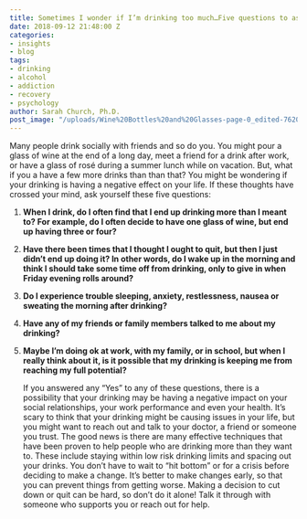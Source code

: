 ```yaml
---
title: Sometimes I wonder if I’m drinking too much…Five questions to ask yourself.
date: 2018-09-12 21:48:00 Z
categories:
- insights
- blog
tags:
- drinking
- alcohol
- addiction
- recovery
- psychology
author: Sarah Church, Ph.D.
post_image: "/uploads/Wine%20Bottles%20and%20Glasses-page-0_edited-762068.jpg"
---
```


Many people drink socially with friends and so do you. You might pour a glass of wine at the end of a long day, meet a friend for a drink after work, or have a glass of rosé during a summer lunch while on vacation. But, what if you a have a few more drinks than than that? You might be wondering if your drinking is having a negative effect on your life. If these thoughts have crossed your mind, ask yourself these five questions:

1. **When I drink, do I often find that I end up drinking more than I meant to? For example, do I often decide to have one glass of wine, but end up having three or four?**

2. **Have there been times that I thought I ought to quit, but then I just didn’t end up doing it? In other words, do I wake up in the morning and think I should take some time off from drinking, only to give in when Friday evening rolls around?**

3. **Do I experience trouble sleeping, anxiety, restlessness, nausea or sweating the morning after drinking?**

4. **Have any of my friends or family members talked to me about my drinking?**

5. **Maybe I’m doing ok at work, with my family, or in school, but when I really think about it, is it possible that my drinking is keeping me from reaching my full potential?**

   If you answered any “Yes” to any of these questions, there is a possibility that your drinking may be having a negative impact on your social relationships, your work performance and even your health. It’s scary to think that your drinking might be causing issues in your life, but you might want to reach out and talk to your doctor, a friend or someone you trust. The good news is there are many effective techniques that have been proven to help people who are drinking more than they want to. These include staying within low risk drinking limits and spacing out your drinks. You don’t have to wait to “hit bottom” or for a crisis before deciding to make a change. It’s better to make changes early, so that you can prevent things from getting worse. Making a decision to cut down or quit can be hard, so don’t do it alone! Talk it through with someone who supports you or reach out for help.